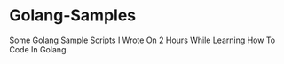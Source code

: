 # Golang-Samples
Some Golang Sample Scripts I Wrote On 2 Hours While Learning How To Code In Golang.

